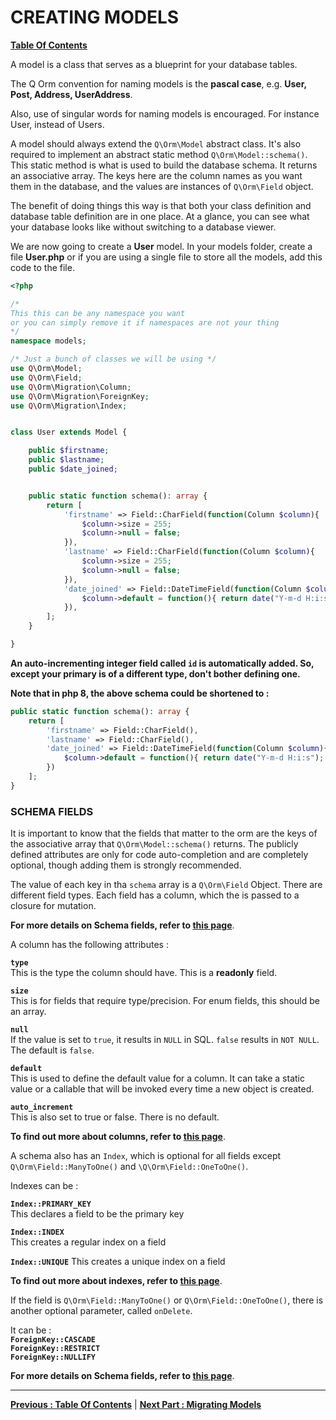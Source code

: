 
# CREATING MODELS  

**[ Table Of Contents ](toc.md)**


A model is a class that serves as a blueprint for your database tables.

The Q Orm convention for naming models is the **pascal case**, e.g. **User, Post, Address, UserAddress**.

Also, use of singular words for naming models is encouraged. For instance User, instead of Users.

A model should always extend the `Q\Orm\Model` abstract class. It's also required to implement an abstract static method `Q\Orm\Model::schema()`. This static method is what is used to build the database schema. It returns an associative array. The keys here are the column names as you want them in the database, and the values are instances of `Q\Orm\Field` object.  

The benefit of doing things this way is that both your class definition and database table definition are in one place. At a glance, you can see what your database looks like without switching to a database viewer.

We are now going to create a **User** model. In your models folder, create a file **User.php** or if you are using a single file to store all the models, add this code to the file.

```php
<?php

/* 
This this can be any namespace you want 
or you can simply remove it if namespaces are not your thing
*/
namespace models;

/* Just a bunch of classes we will be using */
use Q\Orm\Model;
use Q\Orm\Field;
use Q\Orm\Migration\Column;
use Q\Orm\Migration\ForeignKey;
use Q\Orm\Migration\Index;


class User extends Model {

	public $firstname;
	public $lastname;	
	public $date_joined;


	public static function schema(): array {
		return [
			'firstname' => Field::CharField(function(Column $column){				
				$column->size = 255;
				$column->null = false;
			}),
			'lastname' => Field::CharField(function(Column $column){				
				$column->size = 255;
				$column->null = false;
			}),
			'date_joined' => Field::DateTimeField(function(Column $column){				
				$column->default = function(){ return date("Y-m-d H:i:s"); };
			}),			
		];
	}

}

```

**An auto-incrementing integer field called `id` is automatically added. So, except your primary is of a different type, don't bother defining one.**

**Note that in php 8, the above schema could be shortened to :**
```php
public static function schema(): array {
	return [
		'firstname' => Field::CharField(),
		'lastname' => Field::CharField(),
		'date_joined' => Field::DateTimeField(function(Column $column){
			$column->default = function(){ return date("Y-m-d H:i:s"); }
		})
	];
}
```

### SCHEMA FIELDS

It is important to know that the fields that matter to the orm are the keys of the associative array that `Q\Orm\Model::schema()` returns. The publicly defined attributes are only for code auto-completion and are completely optional, though adding them is strongly recommended.

The value of each key in tha `schema` array is a `Q\Orm\Field` Object. There are different field types. Each field has a column, which the is passed to a closure for mutation.

**For more details on Schema fields, refer to [this page](../partials/schema_fields.md)**.

A column has the following attributes : 

**`type`**  
This is the type the column should have. This is a **readonly** field.

**`size`**  
This is for fields that require type/precision. For enum fields, this should be an array.

**`null`**  
If the value is set to `true`, it results in `NULL` in SQL. `false` results in `NOT NULL`. The default is `false`.

**`default`**  
This is used to define the default value for a column. It can take a static value or a callable that will be invoked every time a new object is created.

**`auto_increment`**  
This is also set to true or false. There is no default.

**To find out more about columns, refer to [this page](../partials/column.md)**.  


A schema also has an `Index`, which is optional for all fields except `Q\Orm\Field::ManyToOne()` and `\Q\Orm\Field::OneToOne()`.

Indexes can be :

**`Index::PRIMARY_KEY`**  
This declares a field to be the primary key

**`Index::INDEX`**  
This creates a regular index on a field

**`Index::UNIQUE`**
This creates a unique index on a field 

**To find out more about indexes, refer to [this page](../partials/indexes.md)**. 

If the field is `Q\Orm\Field::ManyToOne()` or `Q\Orm\Field::OneToOne()`, there is another optional parameter, called `onDelete`.

It can be :   
**`ForeignKey::CASCADE`**  
**`ForeignKey::RESTRICT`**  
**`ForeignKey::NULLIFY`**

**For more details on Schema fields, refer to [this page](../partials/schema_fields.md)**.  

----
**[ Previous : Table Of Contents](toc.md)**  |  **[Next Part : Migrating Models](migrating_models.md)**   
